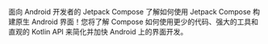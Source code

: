 面向 Android 开发者的 Jetpack Compose
了解如何使用 Jetpack Compose 构建原生 Android 界面！您将了解 Compose 如何使用更少的代码、强大的工具和直观的 Kotlin API 来简化并加快 Android 上的界面开发。
